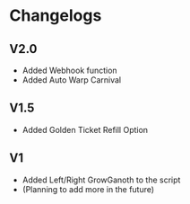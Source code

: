 # Changelogs

## V2.0
- Added Webhook function
- Added Auto Warp Carnival

## V1.5
- Added Golden Ticket Refill Option

## V1
- Added Left/Right GrowGanoth to the script 
- (Planning to add more in the future)

  
